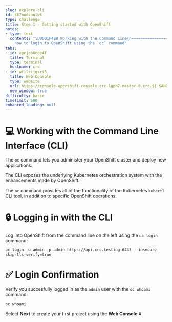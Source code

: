 ```yaml
---
slug: explore-cli
id: kk7modsnutwk
type: challenge
title: Step 1 - Getting started with OpenShift
notes:
- type: text
  contents: "\U0001F4BB Working with the Command Line\n=============================\n\nLearn
    how to login to OpenShift using the `oc` command"
tabs:
- id: xpejeb6eeo4f
  title: Terminal
  type: terminal
  hostname: crc
- id: wfilzijgsri5
  title: Web Console
  type: website
  url: https://console-openshift-console.crc-lgph7-master-0.crc.${_SANDBOX_ID}.instruqt.io
  new_window: true
difficulty: basic
timelimit: 500
enhanced_loading: null
---
```


💻 Working with the Command Line Interface (CLI)
===============================================

The `oc` command lets you administer your OpenShift cluster and deploy new applications.

The CLI exposes the underlying Kubernetes orchestration system with the enhancements made by OpenShift.

The `oc` command provides all of the functionality of the Kubernetes `kubectl` CLI tool, in addition to specific OpenShift operations.


🔒 Logging in with the CLI
=======================

Log into OpenShift from the command line on the left using the `oc login` command:

```
oc login -u admin -p admin https://api.crc.testing:6443 --insecure-skip-tls-verify=true
```

✅ Login Confirmation
==================

Verify you succesfully logged in as the `admin` user with the `oc whoami` command:

```
oc whoami
```

Select **Next** to create your first project using the **Web Console** ⬇️
